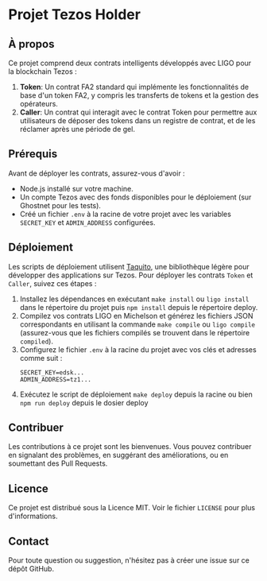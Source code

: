 
# Projet Tezos Holder

## À propos

Ce projet comprend deux contrats intelligents développés avec LIGO pour la blockchain Tezos :

1. **Token**: Un contrat FA2 standard qui implémente les fonctionnalités de base d'un token FA2, y compris les transferts de tokens et la gestion des opérateurs.
2. **Caller**: Un contrat qui interagit avec le contrat Token pour permettre aux utilisateurs de déposer des tokens dans un registre de contrat, et de les réclamer après une période de gel.

## Prérequis

Avant de déployer les contrats, assurez-vous d'avoir :

- Node.js installé sur votre machine.
- Un compte Tezos avec des fonds disponibles pour le déploiement (sur Ghostnet pour les tests).
- Créé un fichier `.env` à la racine de votre projet avec les variables `SECRET_KEY` et `ADMIN_ADDRESS` configurées.

## Déploiement

Les scripts de déploiement utilisent [Taquito](https://tezostaquito.io/), une bibliothèque légère pour développer des applications sur Tezos. Pour déployer les contrats `Token` et `Caller`, suivez ces étapes :

1. Installez les dépendances en exécutant `make install` ou `ligo install` dans le répertoire du projet puis `npm install` depuis le répertoire deploy.
2. Compilez vos contrats LIGO en Michelson et générez les fichiers JSON correspondants en utilisant la commande `make compile` ou `ligo compile` (assurez-vous que les fichiers compilés se trouvent dans le répertoire `compiled`).
3. Configurez le fichier `.env` à la racine du projet avec vos clés et adresses comme suit :
   ```
   SECRET_KEY=edsk...
   ADMIN_ADDRESS=tz1...
   ```
4. Exécutez le script de déploiement `make deploy` depuis la racine ou bien `npm run deploy` depuis le dosier deploy

## Contribuer

Les contributions à ce projet sont les bienvenues. Vous pouvez contribuer en signalant des problèmes, en suggérant des améliorations, ou en soumettant des Pull Requests.

## Licence

Ce projet est distribué sous la Licence MIT. Voir le fichier `LICENSE` pour plus d'informations.

## Contact

Pour toute question ou suggestion, n'hésitez pas à créer une issue sur ce dépôt GitHub.
